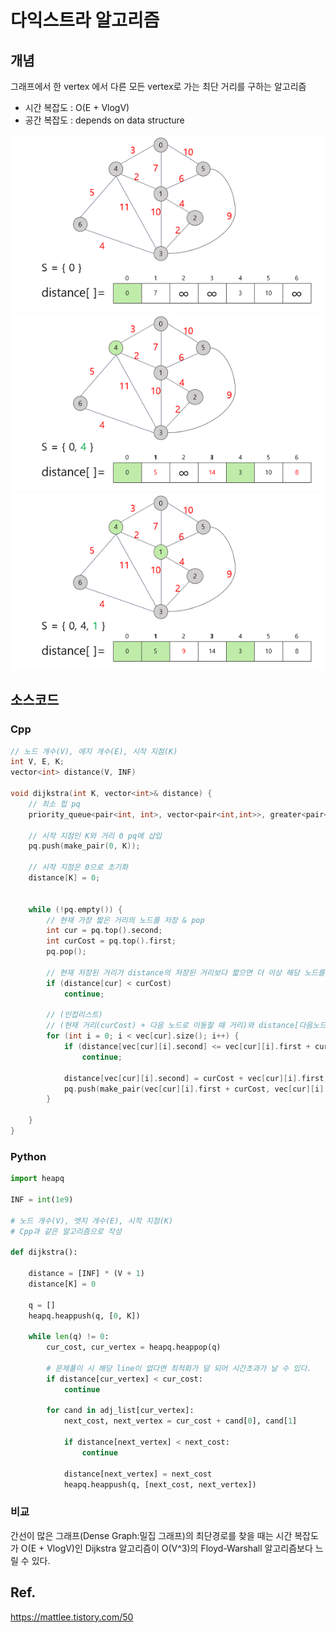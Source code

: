 # 다익스트라 알고리즘
## 개념
그래프에서 한 vertex 에서 다른 모든 vertex로 가는 최단 거리를 구하는 알고리즘

- 시간 복잡도 : O(E + VlogV)
- 공간 복잡도 : depends on data structure

<img src = "./images/dijkstra.png">
<img src = "./images/dijkstra2.png">
<img src = "./images/dijkstra3.png">

## 소스코드
### Cpp
```cpp
// 노드 개수(V), 에지 개수(E), 시작 지점(K)
int V, E, K;
vector<int> distance(V, INF)

void dijkstra(int K, vector<int>& distance) {
    // 최소 힙 pq
	priority_queue<pair<int, int>, vector<pair<int,int>>, greater<pair<int,int>>> pq;

    // 시작 지점인 K와 거리 0 pq에 삽입
	pq.push(make_pair(0, K));

    // 시작 지점은 0으로 초기화
	distance[K] = 0;


	while (!pq.empty()) {
        // 현재 가장 짧은 거리의 노드를 저장 & pop
		int cur = pq.top().second;
		int curCost = pq.top().first;
		pq.pop();

        // 현재 저장된 거리가 distance의 저장된 거리보다 짧으면 더 이상 해당 노드를 최신화 시킬 필요 없음
		if (distance[cur] < curCost)
			continue;

        // (인접리스트)
        // (현재 거리(curCost) + 다음 노드로 이동할 때 거리)와 distance[다음노드]를 비교해 distance[다음노드]가 길면 distance[다음노드]를 최신화 하기 위해 pq에 다음노드와 다음노드로 갔을 때 거리를 최신화 한 상태로 pq에 삽입한다.
		for (int i = 0; i < vec[cur].size(); i++) {
			if (distance[vec[cur][i].second] <= vec[cur][i].first + curCost)
				continue;

			distance[vec[cur][i].second] = curCost + vec[cur][i].first;
			pq.push(make_pair(vec[cur][i].first + curCost, vec[cur][i].second));
		}

	}
}
```

### Python
```python
import heapq

INF = int(1e9)

# 노드 개수(V), 엣지 개수(E), 시작 지점(K)
# Cpp과 같은 알고리즘으로 작성

def dijkstra():

    distance = [INF] * (V + 1)
    distance[K] = 0

    q = []
    heapq.heappush(q, [0, K])

    while len(q) != 0:
        cur_cost, cur_vertex = heapq.heappop(q)

		# 문제풀이 시 해당 line이 없다면 최적화가 덜 되어 시간초과가 날 수 있다.
        if distance[cur_vertex] < cur_cost:
            continue

        for cand in adj_list[cur_vertex]:
            next_cost, next_vertex = cur_cost + cand[0], cand[1]
            
            if distance[next_vertex] < next_cost:
                continue

            distance[next_vertex] = next_cost
            heapq.heappush(q, [next_cost, next_vertex])

```

### 비교
간선이 많은 그래프(Dense Graph:밀집 그래프)의 최단경로를 찾을 때는 시간 복잡도가 O(E + VlogV)인 Dijkstra 알고리즘이 O(V^3)의 Floyd-Warshall 알고리즘보다 느릴 수 있다.

## Ref.
https://mattlee.tistory.com/50